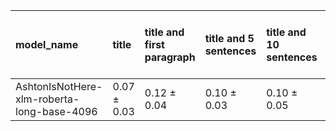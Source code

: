 | model_name                                 | title           | title and first paragraph   | title and 5 sentences   | title and 10 sentences   | title and first sentence each paragraph   | raw text            |
|:-------------------------------------------|:----------------|:----------------------------|:------------------------|:-------------------------|:------------------------------------------|:--------------------|
| AshtonIsNotHere-xlm-roberta-long-base-4096 | 0.07 $\pm$ 0.03 | 0.12 $\pm$ 0.04             | 0.10 $\pm$ 0.03         | 0.10 $\pm$ 0.05          | 0.12 $\pm$ 0.04                           | **0.17 $\pm$ 0.06** |